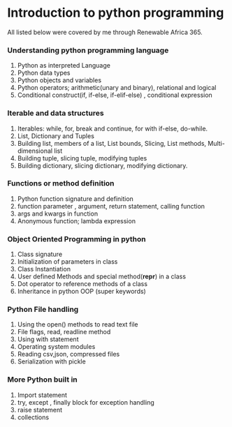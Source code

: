 # Introduction to python programming
All listed below were covered by me through Renewable Africa 365.

### Understanding python programming language
1. Python as interpreted Language
1. Python data types
1. Python objects and variables
1. Python operators; arithmetic(unary and binary), relational and logical
1. Conditional construct(if, if-else, if-elif-else) , conditional expression
### Iterable and data structures
1. Iterables: while, for, break and continue, for with if-else, do-while.
1. List, Dictionary and Tuples
1. Building list, members of a list, List bounds, Slicing, List methods, Multi-dimensional list
1. Building tuple, slicing tuple, modifying tuples
1. Building dictionary, slicing dictionary, modifying dictionary.
### Functions or method definition
1. Python function signature and definition
1. function parameter , argument, return statement, calling function 
1. args and kwargs in function 
1. Anonymous function; lambda expression
### Object Oriented Programming in python
1. Class signature
1. Initialization of parameters in class 
1. Class Instantiation
1. User defined Methods  and special method(__repr__) in a class
1. Dot operator to reference methods of a class
1. Inheritance in python OOP (super keywords)
### Python File handling
1. Using the open() methods to read text file
1. File flags, read, readline method
1. Using with statement
1. Operating system modules
1. Reading csv,json, compressed files
1. Serialization with pickle
### More Python built in 
1. Import statement
1. try, except , finally block for exception handling
1. raise statement
1. collections
